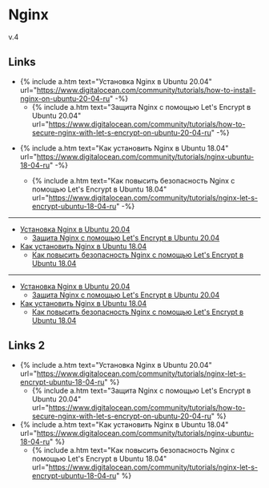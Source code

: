 # Nginx

v.4

## Links

- {% include a.htm text="Установка Nginx в Ubuntu 20.04"
     url="https://www.digitalocean.com/community/tutorials/how-to-install-nginx-on-ubuntu-20-04-ru" -%}
  - {% include a.htm text="Защита Nginx с помощью Let's Encrypt в Ubuntu 20.04"
       url="https://www.digitalocean.com/community/tutorials/how-to-secure-nginx-with-let-s-encrypt-on-ubuntu-20-04-ru" -%}

* {% include a.htm text="Как установить Nginx в Ubuntu 18.04"
     url="https://www.digitalocean.com/community/tutorials/nginx-ubuntu-18-04-ru" -%}

  * {% include a.htm text="Как повысить безопасность Nginx с помощью Let's Encrypt в Ubuntu 18.04"
       url="https://www.digitalocean.com/community/tutorials/nginx-let-s-encrypt-ubuntu-18-04-ru" -%}

---

  * [Установка Nginx в Ubuntu 20.04](https://www.digitalocean.com/community/tutorials/how-to-install-nginx-on-ubuntu-20-04-ru)
    * [Защита Nginx с помощью Let's Encrypt в Ubuntu 20.04](https://www.digitalocean.com/community/tutorials/how-to-secure-nginx-with-let-s-encrypt-on-ubuntu-20-04-ru)
  * [Как установить Nginx в Ubuntu 18.04](https://www.digitalocean.com/community/tutorials/nginx-ubuntu-18-04-ru)
    * [Как повысить безопасность Nginx с помощью Let's Encrypt в Ubuntu 18.04](https://www.digitalocean.com/community/tutorials/nginx-let-s-encrypt-ubuntu-18-04-ru)

---

- [Установка Nginx в Ubuntu 20.04](https://www.digitalocean.com/community/tutorials/how-to-install-nginx-on-ubuntu-20-04-ru)
  - [Защита Nginx с помощью Let's Encrypt в Ubuntu 20.04](https://www.digitalocean.com/community/tutorials/how-to-secure-nginx-with-let-s-encrypt-on-ubuntu-20-04-ru)
- [Как установить Nginx в Ubuntu 18.04](https://www.digitalocean.com/community/tutorials/nginx-ubuntu-18-04-ru)
  - [Как повысить безопасность Nginx с помощью Let's Encrypt в Ubuntu 18.04](https://www.digitalocean.com/community/tutorials/nginx-let-s-encrypt-ubuntu-18-04-ru)

## Links 2

  * {% include a.htm 
       text="Установка Nginx в Ubuntu 20.04"
       url="https://www.digitalocean.com/community/tutorials/nginx-let-s-encrypt-ubuntu-18-04-ru" %}
    * {% include a.htm
         text="Защита Nginx с помощью Let's Encrypt в Ubuntu 20.04"
         url="https://www.digitalocean.com/community/tutorials/how-to-secure-nginx-with-let-s-encrypt-on-ubuntu-20-04-ru" %}
  * {% include a.htm 
       text="Как установить Nginx в Ubuntu 18.04"
       url="https://www.digitalocean.com/community/tutorials/nginx-ubuntu-18-04-ru" %}
    * {% include a.htm
         text="Как повысить безопасность Nginx с помощью Let's Encrypt в Ubuntu 18.04"
         url="https://www.digitalocean.com/community/tutorials/nginx-let-s-encrypt-ubuntu-18-04-ru" %}
       
